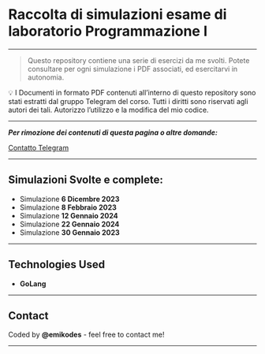 # Raccolta di simulazioni esame di laboratorio Programmazione I

---

> Questo repository contiene una serie di esercizi da me svolti. Potete consultare per ogni simulazione i PDF associati, ed esercitarvi in autonomia.
> 

<aside>
💡 I Documenti in formato PDF contenuti all’interno di questo repository sono stati estratti dal gruppo Telegram del corso. Tutti i diritti sono riservati agli autori dei tali. Autorizzo l’utilizzo e la modifica del mio codice.

</aside>

---

***Per rimozione dei contenuti di questa pagina o altre domande:*** 

[Contatto Telegram](https://t.me/notfoundnotfoundnotfound)

---

## Simulazioni Svolte e complete:

- Simulazione **6 Dicembre 2023**
- Simulazione **8 Febbraio 2023**
- Simulazione **12 Gennaio 2024**
- Simulazione **22 Gennaio 2024**
- Simulazione **30 Gennaio 2023**

---

## Technologies Used

- **GoLang**

---

## Contact

Coded by **@emikodes** - feel free to contact me!

---
